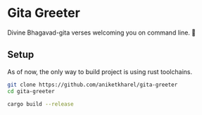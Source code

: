 # Gita Greeter

Divine Bhagavad-gita verses welcoming you on command line. 🙏

## Setup

As of now, the only way to build project is using rust toolchains.

```sh
git clone https://github.com/aniketkharel/gita-greeter
cd gita-greeter

cargo build --release
```
